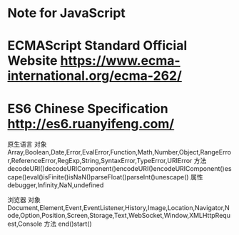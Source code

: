 # Note for JavaScript
# ECMAScript Standard Official Website https://www.ecma-international.org/ecma-262/
# ES6 Chinese Specification http://es6.ruanyifeng.com/

原生语言
对象 Array,Boolean,Date,Error,EvalError,Function,Math,Number,Object,RangeError,ReferenceError,RegExp,String,SyntaxError,TypeError,URIError
方法decodeURI()decodeURIComponent()encodeURI()encodeURIComponent()escape()eval()isFinite()isNaN()parseFloat()parseInt()unescape()
属性debugger,Infinity,NaN,undefined

浏览器
对象 Document,Element,Event,EventListener,History,Image,Location,Navigator,Node,Option,Position,Screen,Storage,Text,WebSocket,Window,XMLHttpRequest,Console
方法 end()start()
